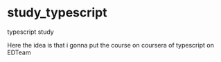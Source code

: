 # study_typescript
typescript study

Here the idea is that i gonna put the course on coursera of typescript on EDTeam
